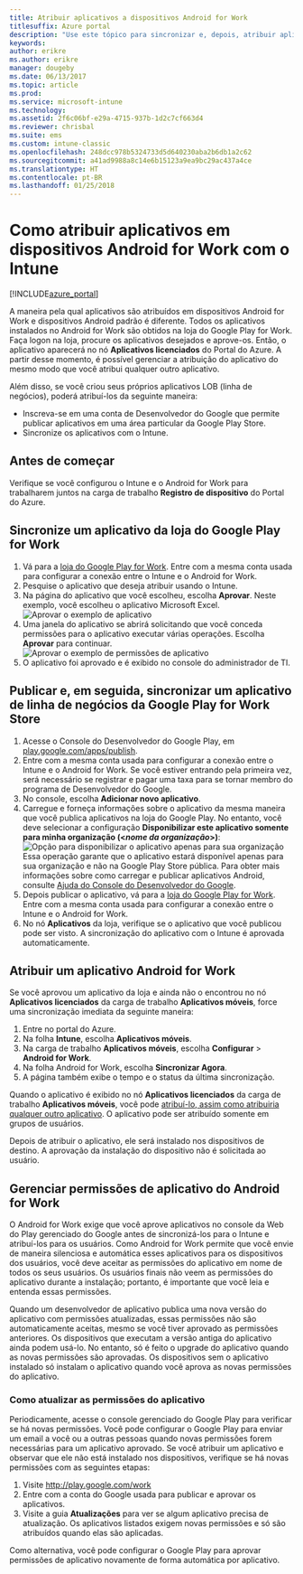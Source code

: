 ```yaml
---
title: Atribuir aplicativos a dispositivos Android for Work
titlesuffix: Azure portal
description: "Use este tópico para sincronizar e, depois, atribuir aplicativos a dispositivos Android for Work da Google Play for Work Store."
keywords: 
author: erikre
ms.author: erikre
manager: dougeby
ms.date: 06/13/2017
ms.topic: article
ms.prod: 
ms.service: microsoft-intune
ms.technology: 
ms.assetid: 2f6c06bf-e29a-4715-937b-1d2c7cf663d4
ms.reviewer: chrisbal
ms.suite: ems
ms.custom: intune-classic
ms.openlocfilehash: 248dcc978b5324733d5d640230aba2b6db1a2c62
ms.sourcegitcommit: a41ad9988a8c14e6b15123a9ea9bc29ac437a4ce
ms.translationtype: HT
ms.contentlocale: pt-BR
ms.lasthandoff: 01/25/2018
---
```

# <a name="how-to-assign-apps-to-android-for-work-devices-with-intune"></a>Como atribuir aplicativos em dispositivos Android for Work com o Intune

[!INCLUDE[azure_portal](./includes/azure_portal.md)]

A maneira pela qual aplicativos são atribuídos em dispositivos Android for Work e dispositivos Android padrão é diferente. Todos os aplicativos instalados no Android for Work são obtidos na loja do Google Play for Work. Faça logon na loja, procure os aplicativos desejados e aprove-os.
Então, o aplicativo aparecerá no nó **Aplicativos licenciados** do Portal do Azure. A partir desse momento, é possível gerenciar a atribuição do aplicativo do mesmo modo que você atribui qualquer outro aplicativo.

Além disso, se você criou seus próprios aplicativos LOB (linha de negócios), poderá atribuí-los da seguinte maneira:
- Inscreva-se em uma conta de Desenvolvedor do Google que permite publicar aplicativos em uma área particular da Google Play Store.
- Sincronize os aplicativos com o Intune.

## <a name="before-you-start"></a>Antes de começar

Verifique se você configurou o Intune e o Android for Work para trabalharem juntos na carga de trabalho **Registro de dispositivo** do Portal do Azure.

## <a name="synchronize-an-app-from-the-google-play-for-work-store"></a>Sincronize um aplicativo da loja do Google Play for Work

1. Vá para a [loja do Google Play for Work](https://play.google.com/work). Entre com a mesma conta usada para configurar a conexão entre o Intune e o Android for Work.
2. Pesquise o aplicativo que deseja atribuir usando o Intune.
3. Na página do aplicativo que você escolheu, escolha **Aprovar**. Neste exemplo, você escolheu o aplicativo Microsoft Excel.<br>
  ![Aprovar o exemplo de aplicativo](media/approve.png)
4. Uma janela do aplicativo se abrirá solicitando que você conceda permissões para o aplicativo executar várias operações. Escolha **Aprovar** para continuar.<br>
  ![Aprovar o exemplo de permissões de aplicativo](media/approve-app-permissions.png)
5. O aplicativo foi aprovado e é exibido no console do administrador de TI.

## <a name="publish-then-synchronize-a-line-of-business-app-from-the-google-play-for-work-store"></a>Publicar e, em seguida, sincronizar um aplicativo de linha de negócios da Google Play for Work Store

1. Acesse o Console do Desenvolvedor do Google Play, em [play.google.com/apps/publish](https://play.google.com/apps/publish).
2. Entre com a mesma conta usada para configurar a conexão entre o Intune e o Android for Work. Se você estiver entrando pela primeira vez, será necessário se registrar e pagar uma taxa para se tornar membro do programa de Desenvolvedor do Google.
3. No console, escolha **Adicionar novo aplicativo**.
4. Carregue e forneça informações sobre o aplicativo da mesma maneira que você publica aplicativos na loja do Google Play. No entanto, você deve selecionar a configuração **Disponibilizar este aplicativo somente para minha organização (<*nome da organização*>)**:<br>
  ![Opção para disponibilizar o aplicativo apenas para sua organização](media/restrict.png)<br>
Essa operação garante que o aplicativo estará disponível apenas para sua organização e não na Google Play Store pública.
Para obter mais informações sobre como carregar e publicar aplicativos Android, consulte [Ajuda do Console do Desenvolvedor do Google](https://support.google.com/googleplay/android-developer/answer/113469).
5. Depois publicar o aplicativo, vá para a [loja do Google Play for Work](https://play.google.com/work). Entre com a mesma conta usada para configurar a conexão entre o Intune e o Android for Work.
6. No nó **Aplicativos** da loja, verifique se o aplicativo que você publicou pode ser visto. A sincronização do aplicativo com o Intune é aprovada automaticamente.

## <a name="assign-an-android-for-work-app"></a>Atribuir um aplicativo Android for Work

Se você aprovou um aplicativo da loja e ainda não o encontrou no nó **Aplicativos licenciados** da carga de trabalho **Aplicativos móveis**, force uma sincronização imediata da seguinte maneira:

1. Entre no portal do Azure.
2. Na folha **Intune**, escolha **Aplicativos móveis**.
3. Na carga de trabalho **Aplicativos móveis**, escolha **Configurar** > **Android for Work**.
4. Na folha Android for Work, escolha **Sincronizar Agora**.
5. A página também exibe o tempo e o status da última sincronização.

Quando o aplicativo é exibido no nó **Aplicativos licenciados** da carga de trabalho **Aplicativos móveis**, você pode [atribuí-lo, assim como atribuiria qualquer outro aplicativo](/intune-azure/manage-apps/deploy-apps). O aplicativo pode ser atribuído somente em grupos de usuários.

Depois de atribuir o aplicativo, ele será instalado nos dispositivos de destino. A aprovação da instalação do dispositivo não é solicitada ao usuário.

## <a name="manage-android-for-work-app-permissions"></a>Gerenciar permissões de aplicativo do Android for Work
O Android for Work exige que você aprove aplicativos no console da Web do Play gerenciado do Google antes de sincronizá-los para o Intune e atribuí-los para os usuários.  Como Android for Work permite que você envie de maneira silenciosa e automática esses aplicativos para os dispositivos dos usuários, você deve aceitar as permissões do aplicativo em nome de todos os seus usuários.  Os usuários finais não veem as permissões do aplicativo durante a instalação; portanto, é importante que você leia e entenda essas permissões.

Quando um desenvolvedor de aplicativo publica uma nova versão do aplicativo com permissões atualizadas, essas permissões não são automaticamente aceitas, mesmo se você tiver aprovado as permissões anteriores. Os dispositivos que executam a versão antiga do aplicativo ainda podem usá-lo. No entanto, só é feito o upgrade do aplicativo quando as novas permissões são aprovadas. Os dispositivos sem o aplicativo instalado só instalam o aplicativo quando você aprova as novas permissões do aplicativo.

### <a name="how-to-update-app-permissions"></a>Como atualizar as permissões do aplicativo

Periodicamente, acesse o console gerenciado do Google Play para verificar se há novas permissões. Você pode configurar o Google Play para enviar um email a você ou a outras pessoas quando novas permissões forem necessárias para um aplicativo aprovado. Se você atribuir um aplicativo e observar que ele não está instalado nos dispositivos, verifique se há novas permissões com as seguintes etapas:

1. Visite http://play.google.com/work
2. Entre com a conta do Google usada para publicar e aprovar os aplicativos.
3. Visite a guia **Atualizações** para ver se algum aplicativo precisa de atualização.  Os aplicativos listados exigem novas permissões e só são atribuídos quando elas são aplicadas.  

Como alternativa, você pode configurar o Google Play para aprovar permissões de aplicativo novamente de forma automática por aplicativo. 



